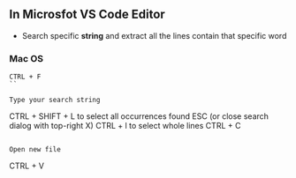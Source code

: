 ## In Microsfot VS Code Editor
  - Search specific **string** and extract all the lines contain that specific word

### Mac OS
```
CTRL + F
``

Type your search string

```
CTRL + SHIFT + L to select all occurrences found
ESC (or close search dialog with top-right X)
CTRL + l to select whole lines
CTRL + C
```

Open new file

```
CTRL + V
```
